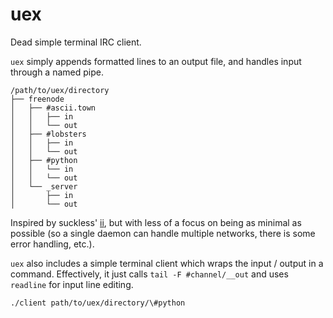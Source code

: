 # uex

Dead simple terminal IRC client.

`uex` simply appends formatted lines to an output file, and handles
input through a named pipe.

```
/path/to/uex/directory
├── freenode
│   ├── #ascii.town
│   │   ├── in
│   │   └── out
│   ├── #lobsters
│   │   ├── in
│   │   └── out
│   ├── #python
│   │   └── in
│   │   └── out
│   └── _server
│       ├── in
│       └── out
```

Inspired by suckless' [ii], but with less of a focus on being as
minimal as possible (so a single daemon can handle multiple networks,
there is some error handling, etc.).

[ii]: https://tools.suckless.org/ii/

`uex` also includes a simple terminal client which wraps the input /
output in a command. Effectively, it just calls `tail -F
#channel/__out` and uses `readline` for input line editing.

``` bash
./client path/to/uex/directory/\#python
```
